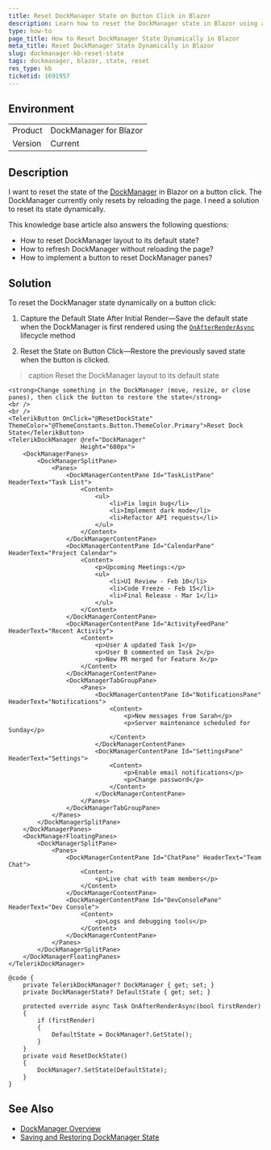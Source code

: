 ```yaml
---
title: Reset DockManager State on Button Click in Blazor
description: Learn how to reset the DockManager state in Blazor using a button click and save the default state after the initial render.
type: how-to
page_title: How to Reset DockManager State Dynamically in Blazor
meta_title: Reset DockManager State Dynamically in Blazor
slug: dockmanager-kb-reset-state
tags: dockmanager, blazor, state, reset
res_type: kb
ticketid: 1691957
---
```


## Environment

<table>
<tbody>
<tr>
<td>Product</td>
<td>DockManager for Blazor</td>
</tr>
<tr>
<td>Version</td>
<td>Current</td>
</tr>
</tbody>
</table>

## Description

I want to reset the state of the [DockManager](slug:dockmanager-overrview) in Blazor on a button click. The DockManager currently only resets by reloading the page. I need a solution to reset its state dynamically.

This knowledge base article also answers the following questions:
- How to reset DockManager layout to its default state?
- How to refresh DockManager without reloading the page?
- How to implement a button to reset DockManager panes?

## Solution

To reset the DockManager state dynamically on a button click:

1. Capture the Default State After Initial Render&mdash;Save the default state when the DockManager is first rendered using the [`OnAfterRenderAsync`](https://learn.microsoft.com/en-us/dotnet/api/microsoft.aspnetcore.components.componentbase.onafterrenderasync?view=aspnetcore-9.0) lifecycle method

2. Reset the State on Button Click&mdash;Restore the previously saved state when the button is clicked.

>caption Reset the DockManager layout to its default state

````RAZOR
<strong>Change something in the DockManager (move, resize, or close panes), then click the button to restore the state</strong>
<br />
<br />
<TelerikButton OnClick="@ResetDockState" ThemeColor="@ThemeConstants.Button.ThemeColor.Primary">Reset Dock State</TelerikButton>
<TelerikDockManager @ref="DockManager"
                    Height="600px">
    <DockManagerPanes>
        <DockManagerSplitPane>
            <Panes>
                <DockManagerContentPane Id="TaskListPane" HeaderText="Task List">
                    <Content>
                        <ul>
                            <li>Fix login bug</li>
                            <li>Implement dark mode</li>
                            <li>Refactor API requests</li>
                        </ul>
                    </Content>
                </DockManagerContentPane>
                <DockManagerContentPane Id="CalendarPane" HeaderText="Project Calendar">
                    <Content>
                        <p>Upcoming Meetings:</p>
                        <ul>
                            <li>UI Review - Feb 10</li>
                            <li>Code Freeze - Feb 15</li>
                            <li>Final Release - Mar 1</li>
                        </ul>
                    </Content>
                </DockManagerContentPane>
                <DockManagerContentPane Id="ActivityFeedPane" HeaderText="Recent Activity">
                    <Content>
                        <p>User A updated Task 1</p>
                        <p>User B commented on Task 2</p>
                        <p>New PR merged for Feature X</p>
                    </Content>
                </DockManagerContentPane>
                <DockManagerTabGroupPane>
                    <Panes>
                        <DockManagerContentPane Id="NotificationsPane" HeaderText="Notifications">
                            <Content>
                                <p>New messages from Sarah</p>
                                <p>Server maintenance scheduled for Sunday</p>
                            </Content>
                        </DockManagerContentPane>
                        <DockManagerContentPane Id="SettingsPane" HeaderText="Settings">
                            <Content>
                                <p>Enable email notifications</p>
                                <p>Change password</p>
                            </Content>
                        </DockManagerContentPane>
                    </Panes>
                </DockManagerTabGroupPane>
            </Panes>
        </DockManagerSplitPane>
    </DockManagerPanes>
    <DockManagerFloatingPanes>
        <DockManagerSplitPane>
            <Panes>
                <DockManagerContentPane Id="ChatPane" HeaderText="Team Chat">
                    <Content>
                        <p>Live chat with team members</p>
                    </Content>
                </DockManagerContentPane>
                <DockManagerContentPane Id="DevConsolePane" HeaderText="Dev Console">
                    <Content>
                        <p>Logs and debugging tools</p>
                    </Content>
                </DockManagerContentPane>
            </Panes>
        </DockManagerSplitPane>
    </DockManagerFloatingPanes>
</TelerikDockManager>

@code {
    private TelerikDockManager? DockManager { get; set; }
    private DockManagerState? DefaultState { get; set; }

    protected override async Task OnAfterRenderAsync(bool firstRender)
    {
        if (firstRender)
        {
            DefaultState = DockManager?.GetState();
        }
    }
    private void ResetDockState()
    {
        DockManager?.SetState(DefaultState);
    }
}
````

## See Also

- [DockManager Overview](slug:dockmanager-overview)
- [Saving and Restoring DockManager State](slug:dockmanager-state)
